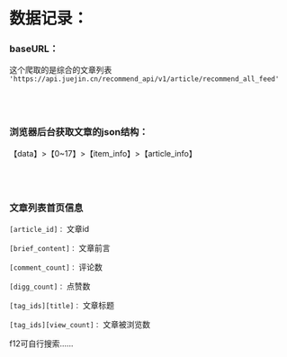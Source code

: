 # 数据记录：
### baseURL：
这个爬取的是综合的文章列表
`'https://api.juejin.cn/recommend_api/v1/article/recommend_all_feed'`
</br></br></br></br>

### 浏览器后台获取文章的json结构：
【data】>【0~17】>【item_info】>【article_info】
</br></br></br></br>

### 文章列表首页信息
`[article_id]：` 文章id

`[brief_content]：` 文章前言

`[comment_count]：` 评论数

`[digg_count]：` 点赞数

`[tag_ids][title]：` 文章标题 

`[tag_ids][view_count]：` 文章被浏览数

f12可自行搜索......